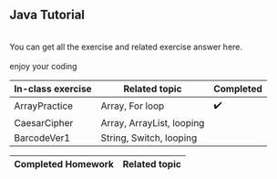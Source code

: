 ## Java Tutorial ##
<br>You can get all the exercise and related exercise answer here.</br>
<br>enjoy your coding</br>

|In-class exercise|Related topic            |Completed|
|-----------------|-------------------------|---------|
|ArrayPractice    |Array, For loop          | :heavy_check_mark:    |
|CaesarCipher     |Array, ArrayList, looping||
|BarcodeVer1| String, Switch, looping||

|Completed Homework| Related topic |
|------------|---------------------|